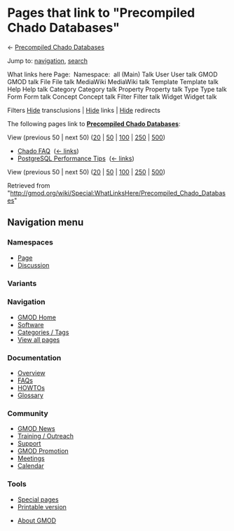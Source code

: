 <div id="mw-page-base" class="noprint">

</div>

<div id="mw-head-base" class="noprint">

</div>

<div id="content" class="mw-body" role="main">

<span id="top"></span>

<div id="mw-js-message" style="display:none;">

</div>



# <span dir="auto">Pages that link to "Precompiled Chado Databases"</span>

<div id="bodyContent">

<div id="contentSub">

← [Precompiled Chado
Databases](/wiki/Precompiled_Chado_Databases "Precompiled Chado Databases")

</div>

<div id="jump-to-nav" class="mw-jump">

Jump to: [navigation](#mw-navigation), [search](#p-search)

</div>

<div id="mw-content-text">

What links here Page:  Namespace:  all (Main) Talk User User talk GMOD
GMOD talk File File talk MediaWiki MediaWiki talk Template Template talk
Help Help talk Category Category talk Property Property talk Type Type
talk Form Form talk Concept Concept talk Filter Filter talk Widget
Widget talk

Filters
[Hide](/mediawiki/index.php?title=Special:WhatLinksHere/Precompiled_Chado_Databases&hidetrans=1 "Special:WhatLinksHere/Precompiled Chado Databases")
transclusions \|
[Hide](/mediawiki/index.php?title=Special:WhatLinksHere/Precompiled_Chado_Databases&hidelinks=1 "Special:WhatLinksHere/Precompiled Chado Databases")
links \|
[Hide](/mediawiki/index.php?title=Special:WhatLinksHere/Precompiled_Chado_Databases&hideredirs=1 "Special:WhatLinksHere/Precompiled Chado Databases")
redirects

The following pages link to **[Precompiled Chado
Databases](/wiki/Precompiled_Chado_Databases "Precompiled Chado Databases")**:

View (previous 50 \| next 50)
([20](/mediawiki/index.php?title=Special:WhatLinksHere/Precompiled_Chado_Databases&limit=20 "Special:WhatLinksHere/Precompiled Chado Databases")
\|
[50](/mediawiki/index.php?title=Special:WhatLinksHere/Precompiled_Chado_Databases&limit=50 "Special:WhatLinksHere/Precompiled Chado Databases")
\|
[100](/mediawiki/index.php?title=Special:WhatLinksHere/Precompiled_Chado_Databases&limit=100 "Special:WhatLinksHere/Precompiled Chado Databases")
\|
[250](/mediawiki/index.php?title=Special:WhatLinksHere/Precompiled_Chado_Databases&limit=250 "Special:WhatLinksHere/Precompiled Chado Databases")
\|
[500](/mediawiki/index.php?title=Special:WhatLinksHere/Precompiled_Chado_Databases&limit=500 "Special:WhatLinksHere/Precompiled Chado Databases"))

- [Chado FAQ](/wiki/Chado_FAQ "Chado FAQ") ‎
  <span class="mw-whatlinkshere-tools">([←
  links](/mediawiki/index.php?title=Special:WhatLinksHere&target=Chado+FAQ "Special:WhatLinksHere"))</span>
- [PostgreSQL Performance
  Tips](/wiki/PostgreSQL_Performance_Tips "PostgreSQL Performance Tips")
  ‎ <span class="mw-whatlinkshere-tools">([←
  links](/mediawiki/index.php?title=Special:WhatLinksHere&target=PostgreSQL+Performance+Tips "Special:WhatLinksHere"))</span>

View (previous 50 \| next 50)
([20](/mediawiki/index.php?title=Special:WhatLinksHere/Precompiled_Chado_Databases&limit=20 "Special:WhatLinksHere/Precompiled Chado Databases")
\|
[50](/mediawiki/index.php?title=Special:WhatLinksHere/Precompiled_Chado_Databases&limit=50 "Special:WhatLinksHere/Precompiled Chado Databases")
\|
[100](/mediawiki/index.php?title=Special:WhatLinksHere/Precompiled_Chado_Databases&limit=100 "Special:WhatLinksHere/Precompiled Chado Databases")
\|
[250](/mediawiki/index.php?title=Special:WhatLinksHere/Precompiled_Chado_Databases&limit=250 "Special:WhatLinksHere/Precompiled Chado Databases")
\|
[500](/mediawiki/index.php?title=Special:WhatLinksHere/Precompiled_Chado_Databases&limit=500 "Special:WhatLinksHere/Precompiled Chado Databases"))

</div>

<div class="printfooter">

Retrieved from
"<http://gmod.org/wiki/Special:WhatLinksHere/Precompiled_Chado_Databases>"

</div>

<div id="catlinks" class="catlinks catlinks-allhidden">

</div>

<div class="visualClear">

</div>

</div>

</div>

<div id="mw-navigation">

## Navigation menu

<div id="mw-head">



<div id="left-navigation">

<div id="p-namespaces" class="vectorTabs" role="navigation"
aria-labelledby="p-namespaces-label">

### Namespaces

- <span id="ca-nstab-main"><a href="/wiki/Precompiled_Chado_Databases" accesskey="c"
  title="View the content page [c]">Page</a></span>
- <span id="ca-talk"><a
  href="/mediawiki/index.php?title=Talk:Precompiled_Chado_Databases&amp;action=edit&amp;redlink=1"
  accesskey="t"
  title="Discussion about the content page [t]">Discussion</a></span>

</div>

<div id="p-variants" class="vectorMenu emptyPortlet" role="navigation"
aria-labelledby="p-variants-label">

### 

### Variants[](#)

<div class="menu">

</div>

</div>

</div>

<div id="right-navigation">





</div>



</div>

</div>

</div>

<div id="mw-panel">

<div id="p-logo" role="banner">

<a href="/wiki/Main_Page"
style="background-image: url(http://gmod.org/images/GMOD-cogs.png);"
title="Visit the main page"></a>

</div>

<div id="p-Navigation" class="portal" role="navigation"
aria-labelledby="p-Navigation-label">

### Navigation

<div class="body">

- <span id="n-GMOD-Home">[GMOD Home](/wiki/Main_Page)</span>
- <span id="n-Software">[Software](/wiki/GMOD_Components)</span>
- <span id="n-Categories-.2F-Tags">[Categories /
  Tags](/wiki/Categories)</span>
- <span id="n-View-all-pages">[View all
  pages](/wiki/Special:AllPages)</span>

</div>

</div>

<div id="p-Documentation" class="portal" role="navigation"
aria-labelledby="p-Documentation-label">

### Documentation

<div class="body">

- <span id="n-Overview">[Overview](/wiki/Overview)</span>
- <span id="n-FAQs">[FAQs](/wiki/Category:FAQ)</span>
- <span id="n-HOWTOs">[HOWTOs](/wiki/Category:HOWTO)</span>
- <span id="n-Glossary">[Glossary](/wiki/Glossary)</span>

</div>

</div>

<div id="p-Community" class="portal" role="navigation"
aria-labelledby="p-Community-label">

### Community

<div class="body">

- <span id="n-GMOD-News">[GMOD News](/wiki/GMOD_News)</span>
- <span id="n-Training-.2F-Outreach">[Training /
  Outreach](/wiki/Training_and_Outreach)</span>
- <span id="n-Support">[Support](/wiki/Support)</span>
- <span id="n-GMOD-Promotion">[GMOD
  Promotion](/wiki/GMOD_Promotion)</span>
- <span id="n-Meetings">[Meetings](/wiki/Meetings)</span>
- <span id="n-Calendar">[Calendar](/wiki/Calendar)</span>

</div>

</div>

<div id="p-tb" class="portal" role="navigation"
aria-labelledby="p-tb-label">

### Tools

<div class="body">

- <span id="t-specialpages"><a href="/wiki/Special:SpecialPages" accesskey="q"
  title="A list of all special pages [q]">Special pages</a></span>
- <span id="t-print"><a
  href="/mediawiki/index.php?title=Special:WhatLinksHere/Precompiled_Chado_Databases&amp;printable=yes"
  rel="alternate" accesskey="p"
  title="Printable version of this page [p]">Printable version</a></span>

</div>

</div>

</div>

</div>

<div id="footer" role="contentinfo">

- <span id="footer-places-about">[About
  GMOD](/wiki/GMOD:About "GMOD:About")</span>

<!-- -->






</div>
